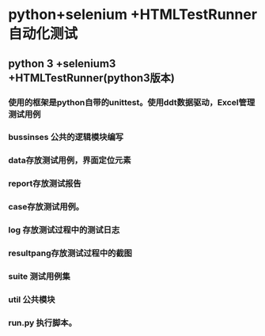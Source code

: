 # python+selenium +HTMLTestRunner自动化测试
## python 3 +selenium3 +HTMLTestRunner(python3版本)
### 使用的框架是python自带的unittest。使用ddt数据驱动，Excel管理测试用例
### bussinses 公共的逻辑模块编写
###  data存放测试用例，界面定位元素
###  report存放测试报告
###   case存放测试用例。
###  log 存放测试过程中的测试日志
###  resultpang存放测试过程中的截图
###  suite  测试用例集
### util 公共模块
###   run.py  执行脚本。